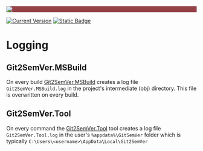 ﻿---
uid: logging
---

<div style="background-color:#944248;padding:0px;margin-bottom:0.5em">
  <img src="https://noetictools.github.io/Git2SemVer.MSBuild/Images/Git2SemVer_banner_840x70.png"/>
</div>

[![Current Version](https://img.shields.io/nuget/v/NoeticTools.Git2SemVer.MSBuild?label=Git2SemVer.MSBuild)](https://www.nuget.org/packages/NoeticTools.Git2SemVer.MsBuild)
<a href="https://github.com/NoeticTools/Git2SemVer">
  ![Static Badge](https://img.shields.io/badge/GitHub%20project-944248?logo=github)
</a>

# Logging

## Git2SemVer.MSBuild

On every build [Git2SemVer.MSBuild](xref:git2semver-msbuild) creates a log file `Git2SemVer.MSBuild.log` in the project's intermediate (obj) directory.
This file is overwritten on every build.

## Git2SemVer.Tool

On every command the [Git2SemVer.Tool](xref:git2semver-tool) tool creates a log file `Git2SemVer.Tool.log` in the user's `%appdata%\GitSemVer` folder 
which is typically `C:\Users\<username>\AppData\Local\Git2SemVer`
